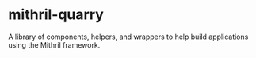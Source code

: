 # mithril-quarry
A library of components, helpers, and wrappers to help build applications using the Mithril framework.
